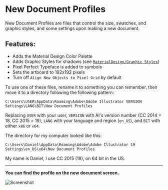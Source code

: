 # New Document Profiles

New Document Profiles are files that control the size, swatches, and graphic styles, and some settings upon making a new document.

## Features:
* Adds the Material Design Color Palette
* Adds Graphic Styles for shadows (see [`MaterialDesign/Graphic Styles`](https://github.com/danielhickman/MaterialDesign/tree/master/Graphic%20Styles))
* Pixel Perfect Typeface is added to symbols
* Sets the artboard to 192x192 pixels
* Turn off `Align New Objects to Pixel Grid` by default

To use one of these files, rename it to something you can remember, then move it to a directory following the following pattern:

`C:\Users\USER\AppData\Roaming\Adobe\Adobe Illustrator VERSION Settings\LANG\BIT\New Document Profiles`

Replacing `USER` with your user, `VERSION` with AI's version number (CC 2014 = 18, CC 2015 = 19), `LANG` with your language and region (`en_US`), and `BIT` with either `x86` or `x64`.


The directory for my computer looked like this:

`C:\Users\Daniel\AppData\Roaming\Adobe\Adobe Illustrator 19 Settings\en_US\x64\New Document Profiles`

My name is Daniel, I use CC 2015 (19), on 64 bit in the US.

***

**You can find the profile on the new document screen.**

![Screenshot](https://cloud.githubusercontent.com/assets/5341898/8264641/8acca810-169d-11e5-82fb-33d483c2c62d.png)
